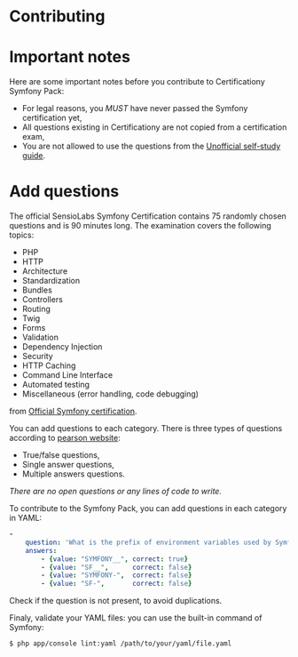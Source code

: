 Contributing
============

# Important notes

Here are some important notes before you contribute to Certificationy Symfony Pack:

* For legal reasons, you *MUST* have never passed the Symfony certification yet,
* All questions existing in Certificationy are not copied from a certification exam,
* You are not allowed to use the questions from the [Unofficial self-study guide](https://leanpub.com/symfony-selfstudy).

# Add questions

The official SensioLabs Symfony Certification contains 75 randomly chosen questions and is 90 minutes long. The examination covers the following topics:

* PHP
* HTTP
* Architecture
* Standardization
* Bundles
* Controllers
* Routing
* Twig
* Forms
* Validation
* Dependency Injection
* Security
* HTTP Caching
* Command Line Interface
* Automated testing
* Miscellaneous (error handling, code debugging)

from [Official Symfony certification](https://sensiolabs.com/en/symfony/certification.html).

You can add questions to each category. There is three types of questions according to [pearson website](http://www.pearsonvue.com/sensiolabs/):
* True/false questions,
* Single answer questions,
* Multiple answers questions.

*There are no open questions or any lines of code to write.*

To contribute to the Symfony Pack, you can add questions in each category in YAML:

```yaml
-
    question: 'What is the prefix of environment variables used by Symfony?'
    answers:
        - {value: "SYMFONY__", correct: true}
        - {value: "SF__",      correct: false}
        - {value: "SYMFONY-",  correct: false}
        - {value: "SF-",       correct: false}
```

Check if the question is not present, to avoid duplications.

Finaly, validate your YAML files: you can use the built-in command of Symfony:

```bash
$ php app/console lint:yaml /path/to/your/yaml/file.yaml
```
